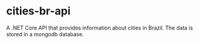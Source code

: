 # cities-br-api
A .NET Core API that provides information about cities in Brazil. The data is stored in a mongodb database.
